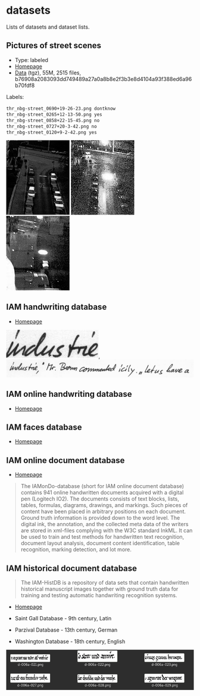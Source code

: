 # datasets

Lists of datasets and dataset lists.

## Pictures of street scenes

* Type: labeled
* [Homepage](https://www.informatik.uni-augsburg.de/de/lehrstuehle/dbis/db/alumni/mandl/downloads/)
* [Data](https://www.informatik.uni-augsburg.de/de/lehrstuehle/dbis/db/alumni/mandl/downloads/webcam_streetscene.tgz) (tgz), 55M, 2515 files, b76908a2083093dd749489a27a0a8b8e2f3b3e8d4104a93f388ed6a96b70fdf8

Labels:

```
thr_nbg-street_0690+19-26-23.png dontknow
thr_nbg-street_0265+12-13-50.png yes
thr_nbg-street_0858+22-15-45.png no
thr_nbg-street_0727+20-3-42.png no
thr_nbg-street_0120+9-2-42.png yes
```

![](examples/webcam/thr_nbg-street_0470+15-44-24.png) ![](examples/webcam/xxx_nbg-street_0579+19-4-33.png) ![](examples/webcam/zzz_nbg-street_0475+17-20-42.png)

## IAM handwriting database

* [Homepage](http://www.fki.inf.unibe.ch/databases/iam-handwriting-database)

![](examples/iam/a01-122-02-00.jpg), ![](examples/iam/a01-122-02.jpg)

## IAM online handwriting database

* [Homepage](http://www.fki.inf.unibe.ch/databases/iam-on-line-handwriting-database)

## IAM faces database

* [Homepage](http://www.fki.inf.unibe.ch/databases/iam-faces-database)

## IAM online document database

* [Homepage](http://www.fki.inf.unibe.ch/databases/iam-online-document-database)

> The IAMonDo-database (short for IAM online document database) contains 941
> online handwritten documents
acquired with a digital pen (Logitech IO2). The documents  consists of text
blocks, lists, tables, formulas, diagrams, drawings, and markings. Such pieces
of content have been placed in arbitrary positions on each document. Ground
truth information is provided down to the word level.  The digital ink, the
annotation, and the collected meta data of the writers are stored in xml-files
complying with the W3C standard InkML.  It can be used to train and test
methods for handwritten text recognition, document layout analysis, document
content identification, table recognition, marking detection, and lot more.

## IAM historical document database

> The IAM-HistDB is a repository of data sets that contain handwritten
> historical manuscript images together with ground truth data for training and
> testing automatic handwriting recognition systems.

* [Homepage](http://www.fki.inf.unibe.ch/databases/iam-historical-document-database)

* Saint Gall Database - 9th century, Latin
* Parzival Database - 13th century, German
* Washington Database - 18th century, English

![](examples/parzivaldb.png)
